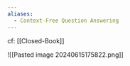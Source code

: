 ```yaml
---
aliases:
  - Context-Free Question Answering
---
```

cf: [[Closed-Book]]

![[Pasted image 20240615175822.png]]
